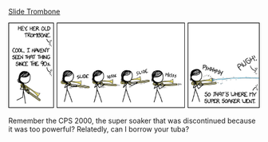 [Slide Trombone](https://xkcd.com/2334)

![Slide Trombone](./random_comic.png)

Remember the CPS 2000, the super soaker that was discontinued because it was too powerful? Relatedly, can I borrow your tuba?

